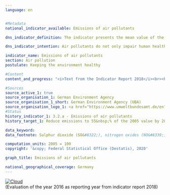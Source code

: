 ```yaml
---                   
language: en                   


#Metadata                   
national_indicator_available: Emissions of air pollutants                   

dns_indicator_definition: The indicator presents the mean value of the indices of national emissions for the five air pollutants sulphur dioxide (SO<sub>2</sub>), nitrogen oxides (NO<sub>x</sub>), ammonia (NH<sub>3</sub>), volatile organic compounds (NMVOC) and particulate matter (PM<sub>2,5</sub>).                   

dns_indicator_intention: Air pollutants do not only impair human health, but also ecosystems and biodiversity. Therefore, emissions of air pollutants should be reduced by 45&nbsp;% by 2030 compared to 2005. To represent the development of health-relevant as well as ecosystem pollution, German emissions of SO<sub>2</sub>, NO<sub>x</sub>, NH<sub>3</sub>, NMVOC and PM<sub>2,5</sub> have been summarised into a single indicator.                   

indicator_name: Emissions of air pollutants                   
section: Air pollution                   
postulate: Keeping the environment healthy                   

#Content                    
content_and_progress: "<i>Text from the Indicator Report 2018</i><br><br>In accordance with the European Union’s National Emission Ceilings (NEC) Directive negotiated at European level, Germany is required to reduce emissions of individual air pollutants by 2030 as follows: SO<sub>2</sub> by 58&nbsp;%, NO<sub>x</sub> by 65&nbsp;%, NH<sub>3</sub> by 29&nbsp;%, NMVOC by 28&nbsp;% and PM<sub>2,5</sub> by 43&nbsp;%. On this basis, the German Environment Agency calculated an unweighted arithmetic mean of the individual reductions of the above air pollutants as a joint target value. The individual rates of change of the single air pollutants are offset equally against one another. This means that irrespective of the separate reduction targets under the NEC Directive, increasing emissions of individual pollutants can be compensated for in this indicator by reducing the emissions of other pollutants.<br><br>The data are computed annually by the German Environment Agency using various sources. They serve as a basis for the reporting obligation pursuant to the Geneva Convention (CLRTAP) and the NEC Directive. The data are further processed within the context of the Federal Statistical Office’s Environmental-Economic Accounts. As a result, emissions are published according to various production sectors and households along with other emitters.<br><br>Emissions of air pollutants overall fell by 17.5&nbsp;% until 2016 from 2005. The indicator thus moved in the intended direction but will not reach the target for 2030 if the development remains the same. Emissions of individual pollutants changed to varying degrees in the period from 2005 to 2016.<br><br>Emissions of volatile organic compounds (NMVOC), which are primarily due to the industrial use of solvents, were significantly reduced by 20.5&nbsp;% during the specified period. Consequently, the targeted reduction of 28&nbsp;% can be achieved by 2030.<br><br>In the specified period emissions of particulate matter (PM<sub>2,5</sub>) have been reduced by 25.3&nbsp;%. If this annual trend continues, the set reduction target will be reached. At 26.4&nbsp;%, the largest proportion of PM<sub>2,5</sub> emissions originated from households and small consumers and was caused in particular by heat generation in 2016. The transport sector accounted for 24.8&nbsp;% of PM<sub>2,5</sub> emissions in the same year.<br><br>Emissions of nitrogen oxides (NO<sub>x</sub>) were reduced by 22.9&nbsp;% until 2016, hence going in the intended direction. However, the average reduction of the last few years will not be sufficient to achieve the target. In 2016 the main share of nitrogen oxides was emitted mainly by transport and the energy sector.<br><br>Emissions of sulphur dioxide (SO<sub>2</sub>), which are mainly generated in the energy sector, decreased by 24.8&nbsp;% in the specified period. Although these emissions went down as intended, the average reduction achieved in recent years will not be sufficient to achieve the set goal.<br><br>Following a prolonged period of stagnation, emissions of ammonia increased by a total of 6.0&nbsp;% between 2005 and 2016, and therefore contrary to the intended direction. The increase can be attributed primarily to the distribution of residues from the fermentation of fuel crops. According to calculations by the German Environment Agency, 95.0&nbsp;% of all domestic ammonia emissions in 2016 originated from agricultural production, and from livestock farming in particular."                   

#Sources
source_active_1: true                           
source_organisation_1: German Environment Agency                           
source_organisation_1_short: German Environment Agency (UBA)                           
source_organisation_logo_1: <a href="https://www.umweltbundesamt.de/en"><img src="https://g205sdgs.github.io/sdg-indicators/public/LogosEn/uba.png" alt="Logo German Environment Agency (UBA)" title="Click here to visit the homepage of the organization"></a>
#Status                   
history_indicator_1: 3.2.a - Emissions of air pollutants                   
history_target_1: Reduce emissions to 55&nbsp;% of the 2005 value by 2030 

data_keyword:                    
data_footnote: Sulphur dioxide (SO&#8322;), nitrogen oxides (NO&#8339;), ammonia (NH&#8323;), volatile organic compounds (NMVOC) and particulate matter (PM&#8322; ^{unicode "2024"x} &#8325;), average index of measurements; 2017 provisional data                   

computation_units: 2005 = 100                   
copyright: '&copy; Federal Statistical Office (Destatis), 2020'                   

graph_title: Emissions of air pollutants                   

national_geographical_coverage: Germany                   
---
```

<div>                           
  <div class="my-header">                           
    <a href="https://sustainabledevelopment-deutschland.github.io/en/status/"><img src="https://g205sdgs.github.io/sdg-indicators/public/Wettersymbole/Wolke.png" title="The indicator is moving in the right direction but if the trend continues, the target value will be missed by more than 20&nbsp;% in the target year" alt="Cloud" />                           
    </a>                           
  </div>
  <div class="my-header-note">
    <span>(Evaluation of the year 2016 as reporting year from indicator report 2018)</span>
  </div>                           
</div>